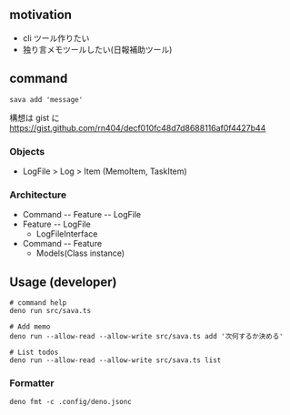 ## motivation
- cli ツール作りたい
- 独り言メモツールしたい(日報補助ツール)

## command
```
sava add 'message'
```

構想は gist に
https://gist.github.com/rn404/decf010fc48d7d8688116af0f4427b44

### Objects
* LogFile > Log > Item (MemoItem, TaskItem)

### Architecture
* Command -- Feature -- LogFile
* Feature -- LogFile
  * LogFileInterface
* Command -- Feature
  * Models(Class instance)


## Usage (developer)
```
# command help
deno run src/sava.ts

# Add memo
deno run --allow-read --allow-write src/sava.ts add '次何するか決める'

# List todos
deno run --allow-read --allow-write src/sava.ts list
```

### Formatter

```
deno fmt -c .config/deno.jsonc 
```